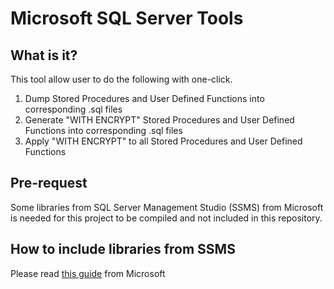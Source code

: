 # Microsoft SQL Server Tools

## What is it?
This tool allow user to do the following with one-click.

1. Dump Stored Procedures and User Defined Functions into corresponding .sql files
2. Generate "WITH ENCRYPT" Stored Procedures and User Defined Functions into corresponding .sql files
3. Apply "WITH ENCRYPT" to all Stored Procedures and User Defined Functions

## Pre-request
Some libraries from SQL Server Management Studio (SSMS) from Microsoft is needed for this project to be compiled and not included in this repository.

## How to include libraries from SSMS
Please read [this guide](https://msdn.microsoft.com/en-us/library/ms162129%28v=SQL.105%29.aspx?f=255&MSPPError=-2147217396) from Microsoft
